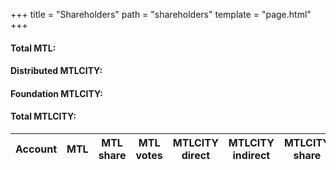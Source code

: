 +++
title = "Shareholders"
path = "shareholders"
template = "page.html"
+++
<script src="../js/shareholders.js" defer></script>

<h4>Total MTL: <span id="mtl_total"></span></h4>
<h4>Distributed MTLCITY: <span id="distributed_city"></span></h4>
<h4>Foundation MTLCITY: <span id="mtl_city_foundation"></span></h4>
<h4>Total MTLCITY: <span id="mtl_city_total"></span></h4>

<table id="shareholders-table" class="display">
  <thead>
    <tr>
      <th>Account</th>
      <th>MTL</th>
      <th>MTL share</th>
      <th>MTL votes</th>
      <th>MTLCITY direct</th>
      <th>MTLCITY indirect</th>
      <th>MTLCITY share</th>
      <th>MTLCITY votes</th>
      <th>Has EURMTL</th>
    </tr>
  </thead>
  <tbody>

  </tbody>
</table>

<script>
  window.onload = function(){ drawShareholders(); };
</script>
